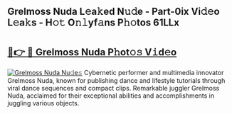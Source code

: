 ## Grelmoss Nuda L𝚎a𝚔ed N𝚞𝚍e - Part-0ix Vi𝚍𝚎o L𝚎a𝚔s - H𝚘𝚝 O𝚗𝚕yf𝚊ns P𝚑𝚘tos 61LLx

# <h2><a href="http://kf9ssn.oniu.top/?m=Grelmoss+Nuda">🔗👉 🔴 Grelmoss Nuda P𝚑ot𝚘𝚜 V𝚒d𝚎o</a></h2>

[![Grelmoss Nuda Nu𝚍e𝚜](https://i.imgur.com/0qMVB7G.gif)](http://kf9ssn.oniu.top/?m=Grelmoss+Nuda)
Cybernetic performer and multimedia innovator Grelmoss Nuda, known for publishing dance and lifestyle tutorials through viral dance sequences and compact clips. Remarkable juggler Grelmoss Nuda, acclaimed for their exceptional abilities and accomplishments in juggling various objects.  
